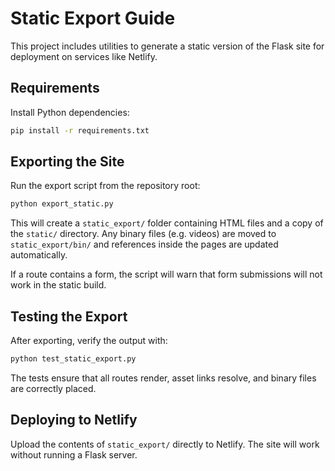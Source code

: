 # Static Export Guide

This project includes utilities to generate a static version of the Flask site for deployment on services like Netlify.

## Requirements

Install Python dependencies:

```bash
pip install -r requirements.txt
```

## Exporting the Site

Run the export script from the repository root:

```bash
python export_static.py
```

This will create a `static_export/` folder containing HTML files and a copy of the `static/` directory. Any binary files (e.g. videos) are moved to `static_export/bin/` and references inside the pages are updated automatically.

If a route contains a form, the script will warn that form submissions will not work in the static build.

## Testing the Export

After exporting, verify the output with:

```bash
python test_static_export.py
```

The tests ensure that all routes render, asset links resolve, and binary files are correctly placed.

## Deploying to Netlify

Upload the contents of `static_export/` directly to Netlify. The site will work without running a Flask server.

